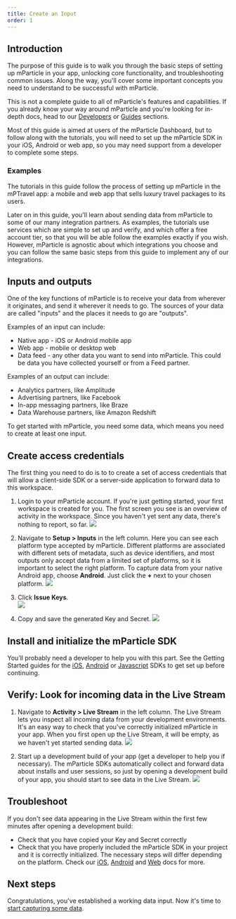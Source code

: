 ```yaml
---
title: Create an Input
order: 1
---
```


## Introduction

The purpose of this guide is to walk you through the basic steps of setting up mParticle in your app, unlocking core functionality, and troubleshooting common issues. Along the way, you'll cover some important concepts you need to understand to be successful with mParticle.

This is not a complete guide to all of mParticle's features and capabilities. If you already know your way around mParticle and you're looking for in-depth docs, head to our [Developers](/developers) or [Guides](/guides) sections.

<aside>
Most of this guide is aimed at users of the mParticle Dashboard, but to follow along with the tutorials, you will need to set up the mParticle SDK in your iOS, Android or web app, so you may need support from a developer to complete some steps.
</aside>

### Examples

The tutorials in this guide follow the process of setting up mParticle in the mPTravel app: a mobile and web app that sells luxury travel packages to its users. 

Later on in this guide, you'll learn about sending data from mParticle to some of our many integration partners. As examples, the tutorials use services which are simple to set up and verify, and which offer a free account tier, so that you will be able follow the examples exactly if you wish. However, mParticle is agnostic about which integrations you choose and you can follow the same basic steps from this guide to implement any of our integrations.


## Inputs and outputs

One of the key functions of mParticle is to receive your data from wherever it originates, and send it wherever it needs to go. The sources of your data are called "inputs" and the places it needs to go are "outputs". 

Examples of an input can include:
* Native app - iOS or Android mobile app  
* Web app - mobile or desktop web
* Data feed - any other data you want to send into mParticle. This could be data you have collected yourself or from a Feed partner.

Examples of an output can include: 
* Analytics partners, like Amplitude  
* Advertising partners, like Facebook  
* In-app messaging partners, like Braze  
* Data Warehouse partners, like Amazon Redshift  

To get started with mParticle, you need some data, which means you need to create at least one input.

## Create access credentials

The first thing you need to do is to to create a set of access credentials that will allow a client-side SDK or a server-side application to forward data to this workspace. 

1. Login to your mParticle account. If you're just getting started, your first workspace is created for you. The first screen you see is an overview of activity in the workspace. Since you haven't yet sent any data, there's nothing to report, so far.
   ![](/images/gs-empty-account.png)

2. Navigate to **Setup > Inputs** in the left column. Here you can see each platform type accepted by mParticle. Different platforms are associated with different sets of metadata, such as device identifiers, and most outputs only accept data from a limited set of platforms, so it is important to select the right platform. To capture data from your native Android app, choose **Android**. Just click the **+** next to your chosen platform.
   ![](/images/gs-create-input.png)

3. Click **Issue Keys**.  
   ![](/images/gs-issue-keys.png)

4. Copy and save the generated Key and Secret.
   ![](/images/gs-copy-keys.png)

## Install and initialize the mParticle SDK

You’ll probably need a developer to help you with this part. See the Getting Started guides for the [iOS](/developers/sdk/ios/getting-started/), [Android](/developers/sdk/android/getting-started/) or [Javascript](/developers/sdk/web/getting-started/) SDKs to get set up before continuing.

## Verify: Look for incoming data in the Live Stream

1. Navigate to **Activity > Live Stream** in the left column. The Live Stream lets you inspect all incoming data from your development environments. It's an easy way to check that you've correctly initialized mParticle in your app. When you first open up the Live Stream, it will be empty, as we haven't yet started sending data.
   ![](/images/gs-empty-livestream.png)

2. Start up a development build of your app (get a developer to help you if necessary). The mParticle SDKs automatically collect and forward data about installs and user sessions, so just by opening a development build of your app, you should start to see data in the Live Stream.
   ![](/images/gs-sessions-livestream.png)

## Troubleshoot

If you don't see data appearing in the Live Stream within the first few minutes after opening a development build:
* Check that you have copied your Key and Secret correctly
* Check that you have properly included the mParticle SDK in your project and it is correctly initialized. The necessary steps will differ depending on the platform. Check our [iOS](/developers/sdk/ios/getting-started/#), [Android](/developers/sdk/android/getting-started/) and [Web](/developers/sdk/web/getting-started/) docs for more.

## Next steps

Congratulations, you've established a working data input. Now it's time to [start capturing some data](/guides/getting-started/start-capturing-data).